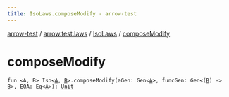 ```yaml
---
title: IsoLaws.composeModify - arrow-test
---
```


[arrow-test](../../index.html) / [arrow.test.laws](../index.html) / [IsoLaws](index.html) / [composeModify](./compose-modify.html)

# composeModify

`fun <A, B> Iso<`[`A`](compose-modify.html#A)`, `[`B`](compose-modify.html#B)`>.composeModify(aGen: Gen<`[`A`](compose-modify.html#A)`>, funcGen: Gen<(`[`B`](compose-modify.html#B)`) -> `[`B`](compose-modify.html#B)`>, EQA: Eq<`[`A`](compose-modify.html#A)`>): `[`Unit`](https://kotlinlang.org/api/latest/jvm/stdlib/kotlin/-unit/index.html)